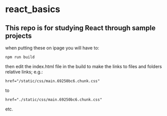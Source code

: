 # react_basics

## This repo is for studying React through sample projects

when putting these on ipage you will have to:
```
npm run build
```
then edit the index.html file in the build to make the links to files and folders relative links; e.g.:
```
href="/static/css/main.69250bc6.chunk.css"
```
to
```
href="./static/css/main.69250bc6.chunk.css" 
```
etc.